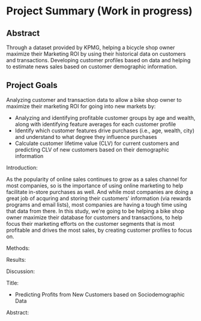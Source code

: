 # Project Summary (Work in progress)
## Abstract

Through a dataset provided by KPMG, helping a bicycle shop owner maximize their Marketing ROI by using their historical data on customers and transactions. Developing customer profiles based on data and helping to estimate news sales based on customer demographic information.


## Project Goals
Analyzing customer and transaction data to allow a bike shop owner to maximize their marketing ROI for going into new markets by:
- Analyzing and identifying profitable customer groups by age and wealth, along with identifying feature averages for each customer profile
- Identify which customer features drive purchases (i.e., age, wealth, city) and understand to what degree they influence purchases
- Calculate customer lifetime value (CLV) for current customers and predicting CLV of new customers based on their demographic information


Introduction:

  As the popularity of online sales continues to grow as a sales channel for most companies, so is the importance of using online marketing to help facilitate in-store purchases as well. And while most companies are doing a great job of acquring and storing their customers' information (via rewards programs and email lists), most companies are having a tough time using that data from there. 
  In this study, we're going to be helping a bike shop owner maximize their database for customers and transactions, to help focus their marketing efforts on the customer segments that is most profitable and drives the most sales, by creating customer profiles to focus on.

Methods:

Results:

Discussion:

Title:

- Predicting Profits from New Customers based on Sociodemographic Data

Abstract:

